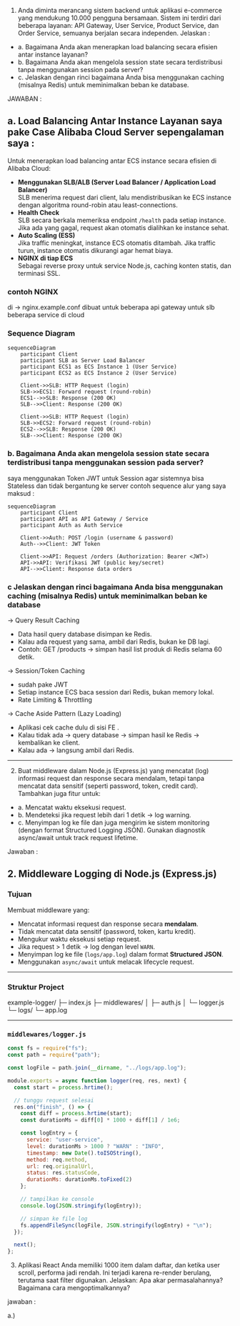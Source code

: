 1. Anda diminta merancang sistem backend untuk aplikasi e-commerce yang mendukung 10.000 pengguna bersamaan. Sistem ini terdiri dari beberapa layanan: API Gateway, User Service, Product Service, dan Order Service, semuanya berjalan secara independen. Jelaskan :
- a. Bagaimana Anda akan menerapkan load balancing secara efisien antar instance layanan?
- b. Bagaimana Anda akan mengelola session state secara terdistribusi tanpa menggunakan session pada server?
- c. Jelaskan dengan rinci bagaimana Anda bisa menggunakan caching (misalnya Redis) untuk meminimalkan beban ke database.

JAWABAN :
## a. Load Balancing Antar Instance Layanan saya pake Case Alibaba Cloud Server sepengalaman saya :
Untuk menerapkan load balancing antar ECS instance secara efisien di Alibaba Cloud:
- **Menggunakan SLB/ALB (Server Load Balancer / Application Load Balancer)**  
  SLB menerima request dari client, lalu mendistribusikan ke ECS instance dengan algoritma round-robin atau least-connections.
- **Health Check**  
  SLB secara berkala memeriksa endpoint `/health` pada setiap instance. Jika ada yang gagal, request akan otomatis dialihkan ke instance sehat.
- **Auto Scaling (ESS)**  
  Jika traffic meningkat, instance ECS otomatis ditambah. Jika traffic turun, instance otomatis dikurangi agar hemat biaya.
- **NGINX di tiap ECS**  
  Sebagai reverse proxy untuk service Node.js, caching konten statis, dan terminasi SSL.

### contoh NGINX
di -> nginx.example.conf
dibuat untuk beberapa api gateway untuk slb beberapa service di cloud

### Sequence Diagram
```mermaid
sequenceDiagram
    participant Client
    participant SLB as Server Load Balancer
    participant ECS1 as ECS Instance 1 (User Service)
    participant ECS2 as ECS Instance 2 (User Service)

    Client->>SLB: HTTP Request (login)
    SLB->>ECS1: Forward request (round-robin)
    ECS1-->>SLB: Response (200 OK)
    SLB-->>Client: Response (200 OK)

    Client->>SLB: HTTP Request (login)
    SLB->>ECS2: Forward request (round-robin)
    ECS2-->>SLB: Response (200 OK)
    SLB-->>Client: Response (200 OK)
 ```

### b. Bagaimana Anda akan mengelola session state secara terdistribusi tanpa menggunakan session pada server?

saya menggunakan Token JWT untuk Session agar sistemnya bisa Stateless dan tidak bergantung ke server
contoh sequence alur yang saya maksud :
```mermaid
sequenceDiagram
    participant Client
    participant API as API Gateway / Service
    participant Auth as Auth Service

    Client->>Auth: POST /login (username & password)
    Auth-->>Client: JWT Token

    Client->>API: Request /orders (Authorization: Bearer <JWT>)
    API->>API: Verifikasi JWT (public key/secret)
    API-->>Client: Response data orders
```

### c  Jelaskan dengan rinci bagaimana Anda bisa menggunakan caching (misalnya Redis) untuk meminimalkan beban ke database

-> Query Result Caching
- Data hasil query database disimpan ke Redis.
- Kalau ada request yang sama, ambil dari Redis, bukan ke DB lagi.
- Contoh: GET /products → simpan hasil list produk di Redis selama 60 detik.

-> Session/Token Caching
- sudah pake JWT
- Setiap instance ECS baca session dari Redis, bukan memory lokal.
- Rate Limiting & Throttling

-> Cache Aside Pattern (Lazy Loading)
- Aplikasi cek cache dulu di sisi FE .
- Kalau tidak ada → query database → simpan hasil ke Redis → kembalikan ke client.
- Kalau ada → langsung ambil dari Redis.

___________________________________________________________________________________________________________
2. Buat middleware dalam Node.js (Express.js) yang mencatat (log) informasi request dan response secara mendalam, tetapi tanpa mencatat data sensitif (seperti password, token, credit card). Tambahkan juga fitur untuk:
- a. Mencatat waktu eksekusi request.
- b. Mendeteksi jika request lebih dari 1 detik → log warning.
- c. Menyimpan log ke file dan juga mengirim ke sistem monitoring (dengan format Structured Logging JSON).
Gunakan diagnostik async/await untuk track request lifetime.

Jawaban :
## 2. Middleware Logging di Node.js (Express.js)
### Tujuan
Membuat middleware yang:
- Mencatat informasi request dan response secara **mendalam**.
- Tidak mencatat data sensitif (password, token, kartu kredit).
- Mengukur waktu eksekusi setiap request.
- Jika request > 1 detik → log dengan level `WARN`.
- Menyimpan log ke file (`logs/app.log`) dalam format **Structured JSON**.
- Menggunakan `async/await` untuk melacak lifecycle request.
---
### Struktur Project
example-logger/
├─ index.js
├─ middlewares/
│ ├─ auth.js
│ └─ logger.js
└─ logs/
└─ app.log


---

### `middlewares/logger.js`
```js
const fs = require("fs");
const path = require("path");

const logFile = path.join(__dirname, "../logs/app.log");

module.exports = async function logger(req, res, next) {
  const start = process.hrtime();

  // tunggu request selesai
  res.on("finish", () => {
    const diff = process.hrtime(start);
    const durationMs = diff[0] * 1000 + diff[1] / 1e6;

    const logEntry = {
      service: "user-service",
      level: durationMs > 1000 ? "WARN" : "INFO",
      timestamp: new Date().toISOString(),
      method: req.method,
      url: req.originalUrl,
      status: res.statusCode,
      durationMs: durationMs.toFixed(2)
    };

    // tampilkan ke console
    console.log(JSON.stringify(logEntry));

    // simpan ke file log
    fs.appendFileSync(logFile, JSON.stringify(logEntry) + "\n");
  });

  next();
};
```


3. Aplikasi React Anda memiliki 1000 item dalam daftar, dan ketika user scroll, performa jadi rendah. Ini terjadi karena re-render berulang, terutama saat filter digunakan. Jelaskan:
Apa akar permasalahannya?
Bagaimana cara mengoptimalkannya?

jawaban :

a.)